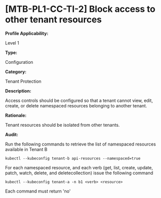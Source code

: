 # [MTB-PL1-CC-TI-2] Block access to other tenant resources

**Profile Applicability:**

Level 1

**Type:**

Configuration

**Category:**

Tenant Protection

**Description:**

Access controls should be configured so that a tenant cannot view, edit, create, or delete namespaced resources belonging to another tenant.

**Rationale:**

Tenant resources should be isolated from other tenants.

**Audit:**

Run the following commands to retrieve the list of namespaced resources available in Tenant B

  	kubectl --kubeconfig tenant-b api-resources --namespaced=true

For each namespaced resource, and each verb (get, list, create, update, patch, watch, delete, and deletecollection) issue the following command
	
	kubectl --kubeconfig tenant-a -n b1 <verb> <resource>

Each command must return 'no'
